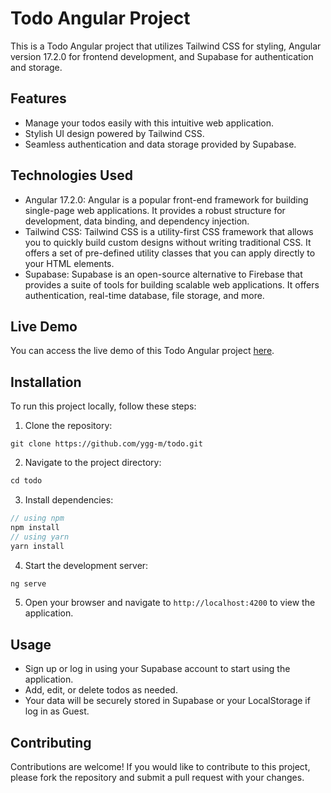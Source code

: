 # Todo Angular Project

This is a Todo Angular project that utilizes Tailwind CSS for styling, Angular version 17.2.0 for frontend development, and Supabase for authentication and storage.

## Features

- Manage your todos easily with this intuitive web application.
- Stylish UI design powered by Tailwind CSS.
- Seamless authentication and data storage provided by Supabase.

## Technologies Used

- Angular 17.2.0: Angular is a popular front-end framework for building single-page web applications. It provides a robust structure for development, data binding, and dependency injection.
- Tailwind CSS: Tailwind CSS is a utility-first CSS framework that allows you to quickly build custom designs without writing traditional CSS. It offers a set of pre-defined utility classes that you can apply directly to your HTML elements.
- Supabase: Supabase is an open-source alternative to Firebase that provides a suite of tools for building scalable web applications. It offers authentication, real-time database, file storage, and more.

## Live Demo

You can access the live demo of this Todo Angular project [here](https://ygg-m.github.io/todo).

## Installation

To run this project locally, follow these steps:

1. Clone the repository:

```
git clone https://github.com/ygg-m/todo.git
```

2. Navigate to the project directory:

```javascript
cd todo
```

3. Install dependencies:

```javascript
// using npm
npm install
// using yarn
yarn install
```

4. Start the development server:

```javascript
ng serve
```

5. Open your browser and navigate to `http://localhost:4200` to view the application.

## Usage

- Sign up or log in using your Supabase account to start using the application.
- Add, edit, or delete todos as needed.
- Your data will be securely stored in Supabase or your LocalStorage if log in as Guest.

## Contributing

Contributions are welcome! If you would like to contribute to this project, please fork the repository and submit a pull request with your changes.
